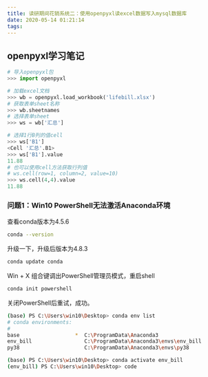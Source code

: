 ```yaml
---
title: 读研期间花销系统二：使用openpyxl读excel数据写入mysql数据库
date: 2020-05-14 01:21:14
tags:
---
```






## openpyxl学习笔记

``` python
# 导入openpyxl包
>>> import openpyxl

# 加载excel文档
>>> wb = openpyxl.load_workbook('lifebill.xlsx') 
# 获取表单sheet名称
>>> wb.sheetnames
# 选择表单sheet
>>> ws = wb['汇总']     

# 选择1行B列的值cell
>>> ws['B1'] 
<Cell '汇总'.B1>
>>> ws['B1'].value
11.88
# 也可以使用cell方法获取行列值
# ws.cell(row=1, column=2, value=10)
>>> ws.cell(4,4).value
11.88
```




### 问题1：Win10 PowerShell无法激活Anaconda环境

查看conda版本为4.5.6
``` bash
conda --version
```
升级一下，升级后版本为4.8.3
``` bash
conda update conda
```
Win + X 组合键调出PowerShell管理员模式，重启shell
``` bash
conda init powershell
```
关闭PowerShell后重试，成功。
``` bash
(base) PS C:\Users\win10\Desktop> conda env list
# conda environments:
#
base                  *  C:\ProgramData\Anaconda3
env_bill                 C:\ProgramData\Anaconda3\envs\env_bill
py38                     C:\ProgramData\Anaconda3\envs\py38

(base) PS C:\Users\win10\Desktop> conda activate env_bill
(env_bill) PS C:\Users\win10\Desktop> code
```
